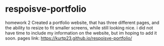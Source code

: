 # respoisve-portfolio
homework 2
Created a portfolio website, that has three different pages, and the ability to resize to fit smaller screens, while still looking nice.
i did not have time to include my information on the website, but im hoping to add it soon.
pages link: https://kurtp23.github.io/respoisve-portfolio/

